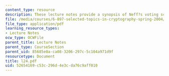 ```yaml
---
content_type: resource
description: These lecture notes provide a synopsis of Neff?s voting scheme.
file: /media/courses/6-897-selected-topics-in-cryptography-spring-2004/52654169c53c296d4e3cda76c9aff010_l24.pdf
file_type: application/pdf
learning_resource_types:
- Lecture Notes
ocw_type: OCWFile
parent_title: Lecture Notes
parent_type: CourseSection
parent_uid: 85685e0a-ca08-3206-297c-5c104a971d9f
resourcetype: Document
title: l24.pdf
uid: 52654169-c53c-296d-4e3c-da76c9aff010
---
```


